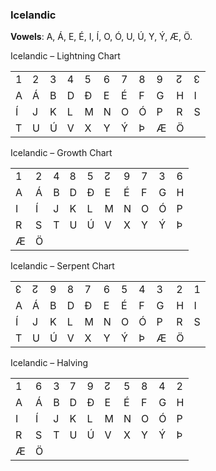 ### <span id="anchor-17"></span>Icelandic

**Vowels**: A, Á, E, É, I, Í, O, Ó, U, Ú, Y, Ý, Æ, Ö.

Icelandic – Lightning Chart

|   |   |   |   |   |   |   |   |   |   |   |
| - | - | - | - | - | - | - | - | - | - | - |
| 1 | 2 | 3 | 4 | 5 | 6 | 7 | 8 | 9 | ↊ | ↋ |
| A | Á | B | D | Ð | E | É | F | G | H | I |
| Í | J | K | L | M | N | O | Ó | P | R | S |
| T | U | Ú | V | X | Y | Ý | Þ | Æ | Ö |   |

Icelandic – Growth Chart

|   |   |   |   |   |   |   |   |   |   |
| - | - | - | - | - | - | - | - | - | - |
| 1 | 2 | 4 | 8 | 5 | ↊ | 9 | 7 | 3 | 6 |
| A | Á | B | D | Ð | E | É | F | G | H |
| I | Í | J | K | L | M | N | O | Ó | P |
| R | S | T | U | Ú | V | X | Y | Ý | Þ |
| Æ | Ö |   |   |   |   |   |   |   |   |

Icelandic – Serpent Chart

|   |   |   |   |   |   |   |   |   |   |   |
| - | - | - | - | - | - | - | - | - | - | - |
| ↋ | ↊ | 9 | 8 | 7 | 6 | 5 | 4 | 3 | 2 | 1 |
| A | Á | B | D | Ð | E | É | F | G | H | I |
| Í | J | K | L | M | N | O | Ó | P | R | S |
| T | U | Ú | V | X | Y | Ý | Þ | Æ | Ö |   |

Icelandic – Halving

|   |   |   |   |   |   |   |   |   |   |
| - | - | - | - | - | - | - | - | - | - |
| 1 | 6 | 3 | 7 | 9 | ↊ | 5 | 8 | 4 | 2 |
| A | Á | B | D | Ð | E | É | F | G | H |
| I | Í | J | K | L | M | N | O | Ó | P |
| R | S | T | U | Ú | V | X | Y | Ý | Þ |
| Æ | Ö |   |   |   |   |   |   |   |   |
